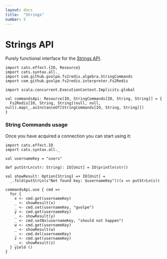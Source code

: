 ```yaml
---
layout: docs
title:  "Strings"
number: 5
---
```


# Strings API

Purely functional interface for the [Strings API](https://redis.io/commands#string).

```tut:book:invisible
import cats.effect.{IO, Resource}
import cats.syntax.all._
import com.github.gvolpe.fs2redis.algebra.StringCommands
import com.github.gvolpe.fs2redis.interpreter.Fs2Redis

import scala.concurrent.ExecutionContext.Implicits.global

val commandsApi: Resource[IO, StringCommands[IO, String, String]] = {
  Fs2Redis[IO, String, String](null, null, null).map(_.asInstanceOf[StringCommands[IO, String, String]])
}
```

### String Commands usage

Once you have acquired a connection you can start using it:

```tut:book:silent
import cats.effect.IO
import cats.syntax.all._

val usernameKey = "users"

def putStrLn(str: String): IO[Unit] = IO(println(str))

val showResult: Option[String] => IO[Unit] =
  _.fold(putStrLn(s"Not found key: $usernameKey"))(s => putStrLn(s))

commandsApi.use { cmd =>
  for {
    x <- cmd.get(usernameKey)
    _ <- showResult(x)
    _ <- cmd.set(usernameKey, "gvolpe")
    y <- cmd.get(usernameKey)
    _ <- showResult(y)
    _ <- cmd.setNx(usernameKey, "should not happen")
    w <- cmd.get(usernameKey)
    _ <- showResult(w)
    _ <- cmd.del(usernameKey)
    z <- cmd.get(usernameKey)
    _ <- showResult(z)
  } yield ()
}
```

